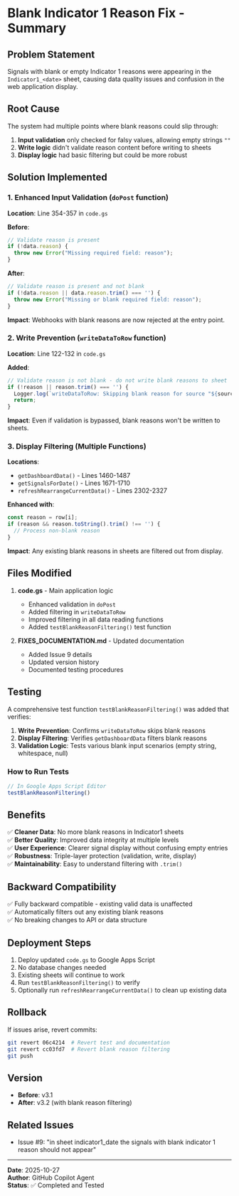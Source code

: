# Blank Indicator 1 Reason Fix - Summary

## Problem Statement
Signals with blank or empty Indicator 1 reasons were appearing in the `Indicator1_<date>` sheet, causing data quality issues and confusion in the web application display.

## Root Cause
The system had multiple points where blank reasons could slip through:
1. **Input validation** only checked for falsy values, allowing empty strings `""`
2. **Write logic** didn't validate reason content before writing to sheets
3. **Display logic** had basic filtering but could be more robust

## Solution Implemented

### 1. Enhanced Input Validation (`doPost` function)
**Location**: Line 354-357 in `code.gs`

**Before**:
```javascript
// Validate reason is present
if (!data.reason) {
  throw new Error("Missing required field: reason");
}
```

**After**:
```javascript
// Validate reason is present and not blank
if (!data.reason || data.reason.trim() === '') {
  throw new Error("Missing or blank required field: reason");
}
```

**Impact**: Webhooks with blank reasons are now rejected at the entry point.

### 2. Write Prevention (`writeDataToRow` function)
**Location**: Line 122-132 in `code.gs`

**Added**:
```javascript
// Validate reason is not blank - do not write blank reasons to sheet
if (!reason || reason.trim() === '') {
  Logger.log(`writeDataToRow: Skipping blank reason for source "${source}" at row ${row}`);
  return;
}
```

**Impact**: Even if validation is bypassed, blank reasons won't be written to sheets.

### 3. Display Filtering (Multiple Functions)
**Locations**: 
- `getDashboardData()` - Lines 1460-1487
- `getSignalsForDate()` - Lines 1671-1710
- `refreshRearrangeCurrentData()` - Lines 2302-2327

**Enhanced with**:
```javascript
const reason = row[i];
if (reason && reason.toString().trim() !== '') {
  // Process non-blank reason
}
```

**Impact**: Any existing blank reasons in sheets are filtered out from display.

## Files Modified
1. **code.gs** - Main application logic
   - Enhanced validation in `doPost`
   - Added filtering in `writeDataToRow`
   - Improved filtering in all data reading functions
   - Added `testBlankReasonFiltering()` test function

2. **FIXES_DOCUMENTATION.md** - Updated documentation
   - Added Issue 9 details
   - Updated version history
   - Documented testing procedures

## Testing
A comprehensive test function `testBlankReasonFiltering()` was added that verifies:

1. **Write Prevention**: Confirms `writeDataToRow` skips blank reasons
2. **Display Filtering**: Verifies `getDashboardData` filters blank reasons
3. **Validation Logic**: Tests various blank input scenarios (empty string, whitespace, null)

### How to Run Tests
```javascript
// In Google Apps Script Editor
testBlankReasonFiltering()
```

## Benefits
✅ **Cleaner Data**: No more blank reasons in Indicator1 sheets  
✅ **Better Quality**: Improved data integrity at multiple levels  
✅ **User Experience**: Clearer signal display without confusing empty entries  
✅ **Robustness**: Triple-layer protection (validation, write, display)  
✅ **Maintainability**: Easy to understand filtering with `.trim()`  

## Backward Compatibility
✅ Fully backward compatible - existing valid data is unaffected  
✅ Automatically filters out any existing blank reasons  
✅ No breaking changes to API or data structure  

## Deployment Steps
1. Deploy updated `code.gs` to Google Apps Script
2. No database changes needed
3. Existing sheets will continue to work
4. Run `testBlankReasonFiltering()` to verify
5. Optionally run `refreshRearrangeCurrentData()` to clean up existing data

## Rollback
If issues arise, revert commits:
```bash
git revert 06c4214  # Revert test and documentation
git revert cc03fd7  # Revert blank reason filtering
git push
```

## Version
- **Before**: v3.1
- **After**: v3.2 (with blank reason filtering)

## Related Issues
- Issue #9: "in sheet indicator1_date the signals with blank indicator 1 reason should not appear"

---

**Date**: 2025-10-27  
**Author**: GitHub Copilot Agent  
**Status**: ✅ Completed and Tested
